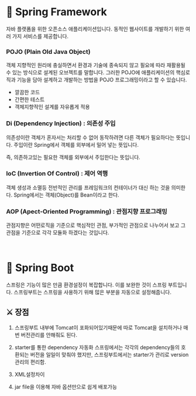# 🍃 Spring Framework

자바 플랫폼을 위한 오픈소스 애플리케이션입니다.
동적인 웹사이트를 개발하기 위한 여러 가지 서비스를 제공합니다.

### POJO (Plain Old Java Object)
객체 지향적인 원리에 충실하면서 환경과 기술에 종속되지 않고 필요에 따라 재활용될 수 있는 방식으로 설계된 오브젝트를 말합니다. 그러한 POJO에 애플리케이션의 핵심로직과 기능을 담아 설계하고 개발하는 방법을 POJO 프로그래밍이라고 할 수 있습니다.

- 깔끔한 코드
- 간편한 테스트
- 객체지향적인 설계를 자유롭게 적용

### Di (Dependency Injection) : 의존성 주입
의존성이란 객체가 혼자서는 처리할 수 없어 동작하려면 다른 객체가 필요하다는 뜻입니다.
주입이란 Spring에서 객체를 외부에서 밀어 넣는 뜻입니다.

즉, 의존하고있는 필요한 객체를 외부에서 주입한다는 뜻입니다.

### IoC (Invertion Of Control) : 제어 역행
객체 생성과 소멸등 전반적인 관리를 프레임워크의 컨테이너가 대신 하는 것을 의미한다.
Spring에서는 객체(Object)를 Bean이라고 한다.

### AOP (Apect-Oriented Programming) : 관점지향 프로그래밍
관점지향은 어떤로직을 기준으로 핵심적인 관점, 부가적인 관점으로 나누어서 보고 그 관점을 기준으로 각각 모듈화 하겠다는 것입니다.


<br>

 # 🍂 Spring Boot

 스프링은 기능이 많은 만큼 환경설정이 복잡합니다. 이를 보완한 것이 스프링 부트입니다.
 스프링부트는 스프링을 사용하기 위해 많은 부분을 자동으로 설정해줍니다.

 ## ⚔ 장점

 1. 스프링부트 내부에 Tomcat이 포화되어있기때문에 따로 Tomcat을 설치하거나 매번 버전관리를 안해줘도 된다.

 2. starter를 통한 dependency 자동화
  스프링에서는 각각의 dependency들의 호환되는 버전을 일일이 맞춰야 했지만, 스프링부트에서는 starter가 관리로 version관리의 편리함.
 4. XML설정차이
 5. jar file을 이용해 자바 옵션만으로 쉽게 배포가능